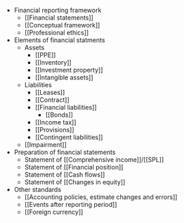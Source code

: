 - Financial reporting framework
	- [[Financial statements]]
	- [[Conceptual framework]]
	- [[Professional ethics]]
- Elements of financial statments
	- Assets
		- [[PPE]]
		- [[Inventory]]
		- [[Investment property]]
		- [[Intangible assets]]
	- Liabilities
		- [[Leases]]
		- [[Contract]]
		- [[Financial liabilities]]
			- [[Bonds]]
		- [[Income tax]]
		- [[Provisions]]
		- [[Contingent liabilities]]
	- [[Impairment]]
- Preparation of financial statements
	- Statement of [[Comprehensive income]]/[[SPL]]
	- Statement of [[Financial position]]
	- Statement of [[Cash flows]]
	- Statement of [[Changes in equity]]
- Other standards
	- [[Accounting policies, estimate changes and errors]]
	- [[Events after reporting period]]
	- [[Foreign currency]]